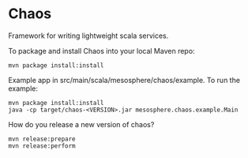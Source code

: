 # Chaos

Framework for writing lightweight scala services.

To package and install Chaos into your local Maven repo:

    mvn package install:install

Example app in src/main/scala/mesosphere/chaos/example. To run the example:

    mvn package install:install
    java -cp target/chaos-<VERSION>.jar mesosphere.chaos.example.Main

How do you release a new version of chaos?

    mvn release:prepare
    mvn release:perform

